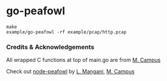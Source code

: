# go-peafowl

```
make
example/go-peafowl -rf example/pcap/http.pcap
```


### Credits & Acknowledgements
All wrapped C functions at top of main.go are from [M. Campus](https://github.com/kYroL01)

Check out [node-peafowl](https://github.com/lmangani/node-peafowl) by [L. Mangani](https://github.com/lmangani), [M. Campus](https://github.com/kYroL01)